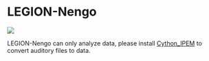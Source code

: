 # LEGION-Nengo
![](https://img.shields.io/badge/python-2.7-blue.svg)

LEGION-Nengo can only analyze data, please install [Cython_IPEM](https://github.com/theandychung/Cython_IPEM) to convert auditory files to data.
